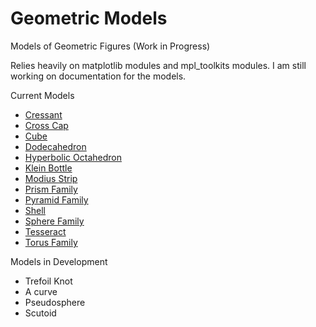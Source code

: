 # Geometric Models
Models of Geometric Figures
 (Work in Progress)
 
Relies heavily on matplotlib modules and mpl_toolkits modules.
I am still working on documentation for the models. 

Current Models
- [Cressant](https://github.com/PharaohCola13/geometric-models/blob/master/Scripts/cressant.py)
- [Cross Cap](https://github.com/PharaohCola13/geometric-models/blob/master/Scripts/cross-cap.py)
- [Cube](https://github.com/PharaohCola13/geometric-models/blob/master/Scripts/cube.py)
- [Dodecahedron](https://github.com/PharaohCola13/geometric-models/blob/master/Scripts/dodecahedron.py)
- [Hyperbolic Octahedron](https://github.com/PharaohCola13/geometric-models/blob/master/Scripts/hyperbolic_octahedron.py)
- [Klein Bottle](https://github.com/PharaohCola13/geometric-models/blob/master/Scripts/klein.py)
- [Modius Strip](https://github.com/PharaohCola13/geometric-models/blob/master/Scripts/mobius.py)
- [Prism Family](https://github.com/PharaohCola13/geometric-models/blob/master/Scripts/prism.py)
- [Pyramid Family](https://github.com/PharaohCola13/geometric-models/blob/master/Scripts/pyramid.py)
- [Shell](https://github.com/PharaohCola13/geometric-models/blob/master/Scripts/shell.py)
- [Sphere Family](https://github.com/PharaohCola13/geometric-models/blob/master/Scripts/sphere.py)
- [Tesseract](https://github.com/PharaohCola13/geometric-models/blob/master/Scripts/tesseract.py)
- [Torus Family](https://github.com/PharaohCola13/geometric-models/blob/master/Scripts/torus.py)

Models in Development
- Trefoil Knot
- A curve
- Pseudosphere
- Scutoid

